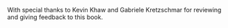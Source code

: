 With special thanks to Kevin Khaw and Gabriele Kretzschmar for reviewing and giving feedback to this book.